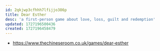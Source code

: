 ```yaml
---
id: 2qkjwp3cfhhh7lfijjo386p
title: Dear Esther
desc: 'a first-person game about love, loss, guilt and redemption'
updated: 1727196500436
created: 1727196458479
---
```


- https://www.thechineseroom.co.uk/games/dear-esther